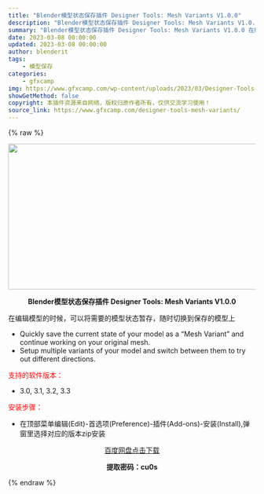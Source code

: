 ```yaml
---
title: "Blender模型状态保存插件 Designer Tools: Mesh Variants V1.0.0"
description: "Blender模型状态保存插件 Designer Tools: Mesh Variants V1.0.0 在编辑模型的时候，可以将需要的模型状态暂存，随时切换到保存的模型上 Quickly save ..."
summary: "Blender模型状态保存插件 Designer Tools: Mesh Variants V1.0.0 在编辑模型的时候，可以将需要的模型状态暂存，随时切换到保存的模型上 Quickly save ..."
date: 2023-03-08 00:00:00
updated: 2023-03-08 00:00:00
author: blenderit
tags: 
    - 模型保存
categories:
    - gfxcamp
img: https://www.gfxcamp.com/wp-content/uploads/2023/03/Designer-Tools-Mesh-Variants.jpg
showGetMethod: false
copyright: 本插件资源来自网络，版权归原作者所有，仅供交流学习使用！
source_link: https://www.gfxcamp.com/designer-tools-mesh-variants/
---
```


{% raw %}
<div><p><img decoding="async" class="aligncenter size-full wp-image-110465" src="https://www.gfxcamp.com/wp-content/uploads/2023/03/Designer-Tools-Mesh-Variants.jpg" data-src="https://www.gfxcamp.com/wp-content/uploads/2023/03/Designer-Tools-Mesh-Variants.jpg" alt="" width="590" height="297" data-srcset="https://www.gfxcamp.com/wp-content/uploads/2023/03/Designer-Tools-Mesh-Variants.jpg 590w, https://www.gfxcamp.com/wp-content/uploads/2023/03/Designer-Tools-Mesh-Variants-150x76.jpg 150w" data-sizes="(max-width: 590px) 100vw, 590px"></p><p style="text-align: center;"><strong>Blender模型状态保存插件 Designer Tools: Mesh Variants V1.0.0</strong></p><p>在编辑模型的时候，可以将需要的模型状态暂存，随时切换到保存的模型上</p><ul>
<li>Quickly save the current state of your model as a “Mesh Variant” and continue working on your original mesh.</li>
<li>Setup multiple variants of your model and switch between them to try out different directions.</li>
</ul><p><span style="color: #ff0000;">支持的软件版本：</span></p><ul>
<li>3.0, 3.1, 3.2, 3.3</li>
</ul><p style="text-align: left;"><span style="color: #ff0000;">安装步骤：</span></p><ul>
<li>在顶部菜单编辑(Edit)-首选项(Preference)-插件(Add-ons)-安装(Install),弹窗里选择对应的版本zip安装</li>
</ul><p style="text-align: center;"><a class="maxbutton-3 maxbutton maxbutton-baidu" target="_blank" rel="noopener" href="https://pan.baidu.com/s/1ZrRvoXOzwEwyFVxxpXKZNA?pwd=cu0s"><span class="mb-text">百度网盘点击下载</span></a></p><p style="text-align: center;"><strong>提取密码：cu0s</strong></p></div>
<div style="display: none">gfxcamp</div>
{% endraw %}